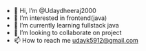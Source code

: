 - 👋 Hi, I’m @Udaydheeraj2000
- 👀 I’m interested in frontend(java)
- 🌱 I’m currently learning fullstack java
- 💞️ I’m looking to collaborate on project
- 📫 How to reach me udayk5912@gmail.com

<!---
Udaydheeraj2000/Udaydheeraj2000 is a ✨ special ✨ repository because its `README.md` (this file) appears on your GitHub profile.
You can click the Preview link to take a look at your changes.
--->
